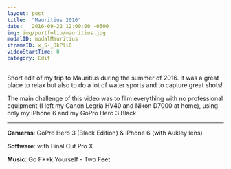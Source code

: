 ```yaml
---
layout: post
title:  "Mauritius 2016"
date:   2016-09-22 12:00:00 -0500
img: img/portfolio/mauritius.jpg
modalID: modalMauritius
iframeID: x_5-_DkPli0
videoStartTime: 0
category: Edit
---
```

Short edit of my trip to Mauritius during the summer of 2016. It was a great place to relax but also to do a lot of water
sports and to capture great shots!

The main challenge of this video was to film everything with no professional equipment (I left my Canon Legria HV40 and 
Nikon D7000 at home), using only my iPhone 6 and my GoPro Hero 3 Black.

<hr>

**Cameras**: GoPro Hero 3 (Black Edition) & iPhone 6 (with Aukley lens)

**Software**: with Final Cut Pro X

**Music**: Go F**k Yourself - Two Feet